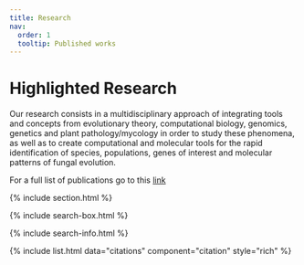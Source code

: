 ```yaml
---
title: Research
nav:
  order: 1
  tooltip: Published works
---
```


# <i class="fas fa-microscope"></i>Highlighted Research

Our research consists in a multidisciplinary approach of integrating tools and concepts from evolutionary theory, computational biology, genomics, genetics and plant pathology/mycology in order to study these phenomena, as well as to create computational and molecular tools for the rapid identification of species, populations, genes of interest and molecular patterns of fungal evolution.

For a full list of publications go to this [link](https://scholar.google.com/citations?user=t1P5G4QAAAAJ&hl=en)

{% include section.html %}

{% include search-box.html %}

{% include search-info.html %}

{% include list.html data="citations" component="citation" style="rich" %}
